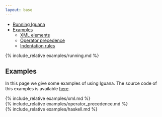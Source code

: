 ```yaml
---
layout: base
---
```


<script type="text/javascript">
    $('body').scrollspy({
        target: '.bs-docs-sidebar',
        offset: 40
    });

    $("#sidebar").affix({
        offset: {
          top: 60
        }
    });
</script>

<div class="row">
    <!--Nav Bar -->
    <nav class="col-xs-3 bs-docs-sidebar">
        <ul id="sidebar" class="nav nav-stacked fixed">
            <li><a href="#Running">Running Iguana</a></li>
            <li>
                <a href="#Examples">Examples</a>
                <ul class="nav nav-stacked">
                    <li><a href="#XML">XML elements</a></li>
                    <li><a href="#OperatorePrecedence">Operator precedence</a></li>
                    <li><a href="#Haskell">Indentation rules</a></li>                
                </ul>
            </li>
        </ul>
    </nav>
    <!--Main Content -->
    <div class="col-xs-9">
        <section id="Running" class="group">
            {% include_relative examples/running.md %}
        </section>
        <section id="Examples" class="group">
            <h2>Examples</h2>
            In this page we give some examples of using Iguana. The source code
            of this examples is available <a href="https://github.com/iguana-parser/examples">here</a>.</p>
            <div id="XML" class="subgroup">
                {% include_relative examples/xml.md %}
            </div>
            <div id="OperatorePrecedence" class="group">
                {% include_relative examples/operator_precedence.md %}
            </div>    
            <div id="Haskell" class="group">
                {% include_relative examples/haskell.md %}
            </div>            
        </section>
    </div>
</div>
